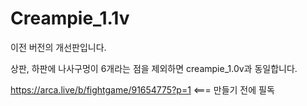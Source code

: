 # Creampie_1.1v

이전 버전의 개선판입니다.

상판, 하판에 나사구멍이 6개라는 점을 제외하면 creampie_1.0v과 동일합니다.

https://arca.live/b/fightgame/91654775?p=1 <=== 만들기 전에 필독

